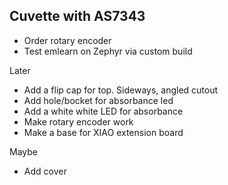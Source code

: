 
## Cuvette with AS7343

- Order rotary encoder
- Test emlearn on Zephyr via custom build

Later

- Add a flip cap for top. Sideways, angled cutout
- Add hole/bocket for absorbance led
- Add a white white LED for absorbance
- Make rotary encoder work
- Make a base for XIAO extension board

Maybe

- Add cover
